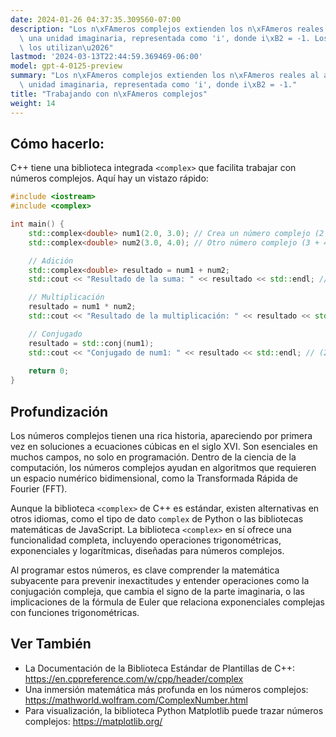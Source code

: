 ```yaml
---
date: 2024-01-26 04:37:35.309560-07:00
description: "Los n\xFAmeros complejos extienden los n\xFAmeros reales al a\xF1adir\
  \ una unidad imaginaria, representada como 'i', donde i\xB2 = -1. Los programadores\
  \ los utilizan\u2026"
lastmod: '2024-03-13T22:44:59.369469-06:00'
model: gpt-4-0125-preview
summary: "Los n\xFAmeros complejos extienden los n\xFAmeros reales al a\xF1adir una\
  \ unidad imaginaria, representada como 'i', donde i\xB2 = -1."
title: "Trabajando con n\xFAmeros complejos"
weight: 14
---
```


## Cómo hacerlo:
C++ tiene una biblioteca integrada `<complex>` que facilita trabajar con números complejos. Aquí hay un vistazo rápido:

```cpp
#include <iostream>
#include <complex>

int main() {
    std::complex<double> num1(2.0, 3.0); // Crea un número complejo (2 + 3i)
    std::complex<double> num2(3.0, 4.0); // Otro número complejo (3 + 4i)

    // Adición
    std::complex<double> resultado = num1 + num2;
    std::cout << "Resultado de la suma: " << resultado << std::endl; // (5 + 7i)

    // Multiplicación
    resultado = num1 * num2;
    std::cout << "Resultado de la multiplicación: " << resultado << std::endl; // (-6 + 17i)

    // Conjugado
    resultado = std::conj(num1);
    std::cout << "Conjugado de num1: " << resultado << std::endl; // (2 - 3i)
    
    return 0;
}
```

## Profundización
Los números complejos tienen una rica historia, apareciendo por primera vez en soluciones a ecuaciones cúbicas en el siglo XVI. Son esenciales en muchos campos, no solo en programación. Dentro de la ciencia de la computación, los números complejos ayudan en algoritmos que requieren un espacio numérico bidimensional, como la Transformada Rápida de Fourier (FFT).

Aunque la biblioteca `<complex>` de C++ es estándar, existen alternativas en otros idiomas, como el tipo de dato `complex` de Python o las bibliotecas matemáticas de JavaScript. La biblioteca `<complex>` en sí ofrece una funcionalidad completa, incluyendo operaciones trigonométricas, exponenciales y logarítmicas, diseñadas para números complejos.

Al programar estos números, es clave comprender la matemática subyacente para prevenir inexactitudes y entender operaciones como la conjugación compleja, que cambia el signo de la parte imaginaria, o las implicaciones de la fórmula de Euler que relaciona exponenciales complejas con funciones trigonométricas.

## Ver También
- La Documentación de la Biblioteca Estándar de Plantillas de C++: https://en.cppreference.com/w/cpp/header/complex
- Una inmersión matemática más profunda en los números complejos: https://mathworld.wolfram.com/ComplexNumber.html
- Para visualización, la biblioteca Python Matplotlib puede trazar números complejos: https://matplotlib.org/
